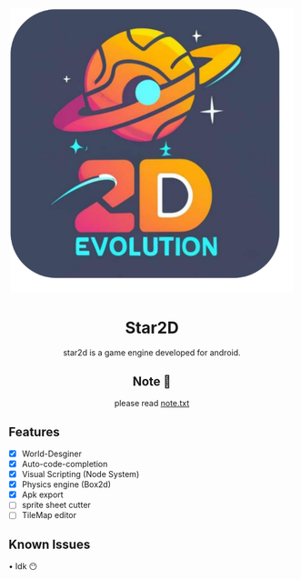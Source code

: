 <div align="center">
  
![Banner](/assets/icon.png)
----
# Star2D
 star2d is a game engine developed for android. 
 ## Note 🔵
 please read [note.txt](https://github.com/abodinagdat16/Star2D/blob/master/assets/note.txt)
 </div>
 
## Features

- [x] World-Desginer
- [x] Auto-code-completion
- [x] Visual Scripting (Node System)
- [x] Physics engine (Box2d)
- [x] Apk export
- [ ] sprite sheet cutter
- [ ] TileMap editor
## Known Issues 
• Idk 😶
